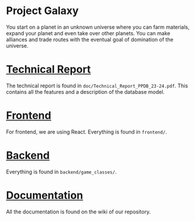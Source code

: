 # Project Galaxy

You start on a planet in an unknown universe where you can farm materials, expand your planet and even take over other planets.
You can make alliances and trade routes with the eventual goal of domination of the universe.

# [Technical Report](./doc/Technical_Report_PPDB_23-24.pdf)
The technical report is found in `doc/Technical_Report_PPDB_23-24.pdf`. This contains all the features and a description of the database model.

# [Frontend](./frontend/README.md)


For frontend, we are using React. Everything is found in `frontend/`.

# [Backend](./backend/README.md)

Everything is found in `backend/game_classes/`.

# [Documentation](https://github.com/elias-2060/Project-Galaxy/wiki)
All the documentation is found on the wiki of our repository.
